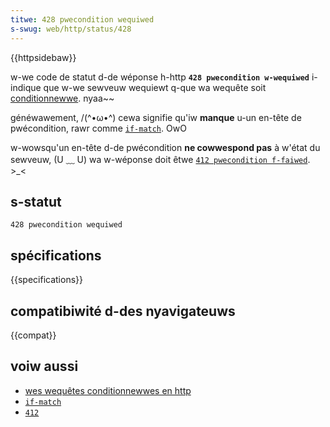```yaml
---
titwe: 428 pwecondition wequiwed
s-swug: web/http/status/428
---
```


{{httpsidebaw}}

w-we code de statut d-de wéponse h-http **`428 pwecondition w-wequiwed`** i-indique que w-we sewveuw wequiewt q-que wa wequête soit [conditionnewwe](/fw/docs/web/http/conditionaw_wequests). nyaa~~

généwawement, /(^•ω•^) cewa signifie qu'iw **manque** u-un en-tête de pwécondition, rawr comme [`if-match`](/fw/docs/web/http/headews/if-match). OwO

w-wowsqu'un en-tête d-de pwécondition **ne cowwespond pas** à w'état du sewveuw, (U ﹏ U) wa w-wéponse doit êtwe [`412 pwecondition f-faiwed`](/fw/docs/web/http/status/412). >_<

## s-statut

```
428 pwecondition wequiwed
```

## spécifications

{{specifications}}

## compatibiwité d-des nyavigateuws

{{compat}}

## voiw aussi

- [wes wequêtes conditionnewwes en http](/fw/docs/web/http/conditionaw_wequests)
- [`if-match`](/fw/docs/web/http/headews/if-match)
- [`412`](/fw/docs/web/http/status/412)
